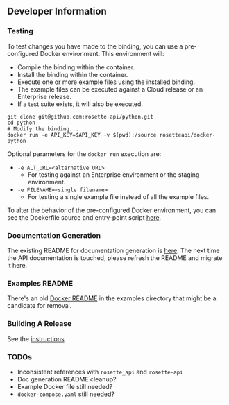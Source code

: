 ## Developer Information

### Testing
To test changes you have made to the binding, you can use a pre-configured Docker environment.  This environment will:
- Compile the binding within the container.
- Install the binding within the container.
- Execute one or more example files using the installed binding.
- The example files can be executed against a Cloud release or an Enterprise release.
- If a test suite exists, it will also be executed.

```
git clone git@github.com:rosette-api/python.git
cd python
# Modify the binding...
docker run -e API_KEY=$API_KEY -v $(pwd):/source rosetteapi/docker-python
```

Optional parameters for the `docker run` execution are:

- `-e ALT_URL=<alternative URL>`
  - For testing against an Enterprise environment or the staging environment.
- `-e FILENAME=<single filename>`
  - For testing a single example file instead of all the example files.

To alter the behavior of the pre-configured Docker environment, you can see the Dockerfile source and entry-point
script [here](https://git.basistech.net/raas/rapid-development-tools/tree/master/binding-dockerfiles). 

### Documentation Generation
The existing README for documentation generation is [here](docs/README.md).
The next time the API documentation is touched, please refresh the README and migrate it here.

### Examples README
There's an old [Docker README](examples/docker) in the examples directory that might be a candidate for removal.

### Building A Release
See the [instructions](https://git.basistech.net/raas/rapid-development-tools/tree/master/publish)

### TODOs
- Inconsistent references with `rosette_api` and `rosette-api`
- Doc generation README cleanup?
- Example Docker file still needed?
- `docker-compose.yaml` still needed?
